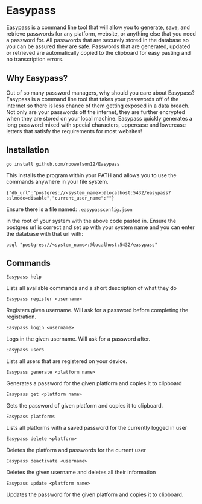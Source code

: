 # Easypass

Easypass is a command line tool that will allow you to generate, save, and retrieve passwords for any platform, website, or anything else that you need a password for. All passwords that are securely stored in the database so you can be assured they are safe. Passwords that are generated, updated or retrieved are automatically copied to the clipboard for easy pasting and no transcription errors.

## Why Easypass?
Out of so many password managers, why should you care about Easypass? Easypass is a command line tool that takes your passwords off of the internet so there is less chance of them getting exposed in a data breach. Not only are your passwords off the internet, they are further encrypted when they are stored on your local machine. Easypass quickly generates a long password mixed with special characters, uppercase and lowercase letters that satisfy the requirements for most websites! 

## Installation

    go install github.com/rpowelson12/Easypass

This installs the program within your PATH and allows you to use the commands anywhere in your file system.

```{"db_url":"postgres://<system_name>:@localhost:5432/easypass?sslmode=disable","current_user_name":""}```

Ensure there is a file named:
```.easypassconfig.json``` 

in the root of your system with the above code pasted in. Ensure the postgres url is correct and set up with your system name and you can enter the database with that url with:

```psql "postgres://<system_name>:@localhost:5432/easypass"```

## Commands

    Easypass help

Lists all available commands and a short description of what they do

    Easypass register <username>

Registers given username. Will ask for a password before completing the registration.

    Easypass login <username>

Logs in the given username. Will ask for a password after.

    Easypass users

Lists all users that are registered on your device.

    Easypass generate <platform name>

Generates a password for the given platform and copies it to clipboard

    Easypass get <platform name>

Gets the password of given platform and copies it to clipboard.

    Easypass platforms

Lists all platforms with a saved password for the currently logged in user

    Easypass delete <platform>

Deletes the platform and passwords for the current user

    Easypass deactivate <username>

Deletes the given username and deletes all their information

    Easypass update <platform name>

Updates the password for the given platform and copies it to clipboard.
